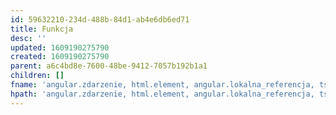 ```yaml
---
id: 59632210-234d-488b-84d1-ab4e6db6ed71
title: Funkcja
desc: ''
updated: 1609190275790
created: 1609190275790
parent: a6c4bd8e-7600-48be-9412-7057b192b1a1
children: []
fname: 'angular.zdarzenie, html.element, angular.lokalna_referencja, ts.funkcja'
hpath: 'angular.zdarzenie, html.element, angular.lokalna_referencja, ts.funkcja'
---
```



